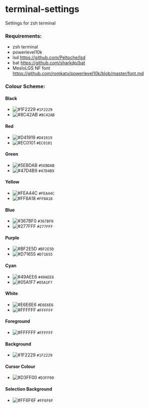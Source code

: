 # terminal-settings
Settings for zsh terminal

### Requirements:
- zsh terminal
- powerlevel10k
- lsd https://github.com/Peltoche/lsd
- bat https://github.com/sharkdp/bat
- MesloLGS NF font https://github.com/romkatv/powerlevel10k/blob/master/font.md

### Colour Scheme:
#### Black
- ![#1F2229](https://via.placeholder.com/15/1F2229/000000?text=+) `#1F2229`
- ![#8C42AB](https://via.placeholder.com/15/8C42AB/000000?text=+) `#8C42AB`
#### Red
- ![#D41919](https://via.placeholder.com/15/D41919/000000?text=+) `#D41919`
- ![#EC0101](https://via.placeholder.com/15/EC0101/000000?text=+) `#EC0101`
#### Green
- ![#5EBDAB](https://via.placeholder.com/15/5EBDAB/000000?text=+) `#5EBDAB`
- ![#47D4B9](https://via.placeholder.com/15/47D4B9/000000?text=+) `#47D4B9`
#### Yellow
- ![#FEA44C](https://via.placeholder.com/15/FEA44C/000000?text=+) `#FEA44C`
- ![#FF8A18](https://via.placeholder.com/15/FF8A18/000000?text=+) `#FF8A18`
#### Blue
- ![#367BF0](https://via.placeholder.com/15/367BF0/000000?text=+) `#367BF0`
- ![#277FFF](https://via.placeholder.com/15/277FFF/000000?text=+) `#277FFF`
#### Purple
- ![#BF2E5D](https://via.placeholder.com/15/BF2E5D/000000?text=+) `#BF2E5D`
- ![#D71655](https://via.placeholder.com/15/D71655/000000?text=+) `#D71655`
#### Cyan
- ![#49AEE6](https://via.placeholder.com/15/49AEE6/000000?text=+) `#49AEE6`
- ![#05A1F7](https://via.placeholder.com/15/05A1F7/000000?text=+) `#05A1F7`
#### White
- ![#E6E6E6](https://via.placeholder.com/15/E6E6E6/000000?text=+) `#E6E6E6`
- ![#FFFFFF](https://via.placeholder.com/15/FFFFFF/000000?text=+) `#FFFFFF`

#### Foreground
- ![#FFFFFF](https://via.placeholder.com/15/FFFFFF/000000?text=+) `#FFFFFF`

#### Background
- ![#1F2229](https://via.placeholder.com/15/1F2229/000000?text=+) `#1F2229`

#### Cursor Colour
- ![#D3FF00](https://via.placeholder.com/15/D3FF00/000000?text=+) `#D3FF00`

#### Selection Background
- ![#FF6F6F](https://via.placeholder.com/15/FF6F6F/000000?text=+) `#FF6F6F`
